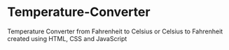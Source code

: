 # Temperature-Converter
Temperature Converter from Fahrenheit to Celsius or Celsius to Fahrenheit created using HTML, CSS and JavaScript
